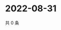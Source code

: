 # 2022-08-31

共 0 条

<!-- BEGIN WEIBO -->
<!-- 最后更新时间 Wed Aug 31 2022 17:17:18 GMT+0800 (China Standard Time) -->

<!-- END WEIBO -->

